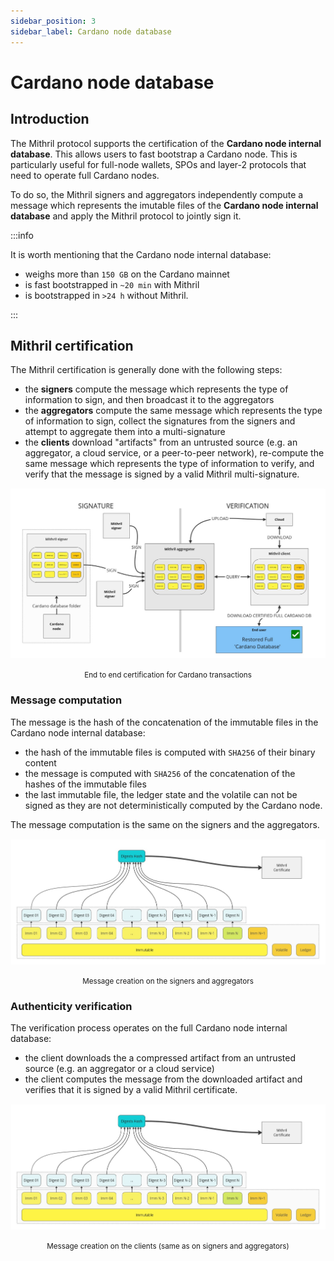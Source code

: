 ```yaml
---
sidebar_position: 3
sidebar_label: Cardano node database
---
```


# Cardano node database

## Introduction

The Mithril protocol supports the certification of the **Cardano node internal database**. This allows users to fast bootstrap a Cardano node.
This is particularly useful for full-node wallets, SPOs and layer-2 protocols that need to operate full Cardano nodes.

To do so, the Mithril signers and aggregators independently compute a message which represents the imutable files of the **Cardano node internal database** and apply the Mithril protocol to jointly sign it.

:::info

It is worth mentioning that the Cardano node internal database:

- weighs more than `150 GB` on the Cardano mainnet
- is fast bootstrapped in `~20 min` with Mithril
- is bootstrapped in `>24 h` without Mithril.

:::

## Mithril certification

The Mithril certification is generally done with the following steps:

- the **signers** compute the message which represents the type of information to sign, and then broadcast it to the aggregators
- the **aggregators** compute the same message which represents the type of information to sign, collect the signatures from the signers and attempt to aggregate them into a multi-signature
- the **clients** download "artifacts" from an untrusted source (e.g. an aggregator, a cloud service, or a peer-to-peer network), re-compute the same message which represents the type of information to verify, and verify that the message is signed by a valid Mithril multi-signature.

[![Design of the certification of the Cardano node internal database](./images/cardano-node-database/end-to-end-process.jpg)](./images/cardano-node-database/end-to-end-process.jpg)
<small><center>End to end certification for Cardano transactions</center></small>

### Message computation

The message is the hash of the concatenation of the immutable files in the Cardano node internal database:

- the hash of the immutable files is computed with `SHA256` of their binary content
- the message is computed with `SHA256` of the concatenation of the hashes of the immutable files
- the last immutable file, the ledger state and the volatile can not be signed as they are not deterministically computed by the Cardano node.

The message computation is the same on the signers and the aggregators.

[![Design of the certification of the Cardano node internal database](./images/cardano-node-database/message.jpg)](./images/cardano-node-database/message.jpg)
<small><center>Message creation on the signers and aggregators</center></small>

### Authenticity verification

The verification process operates on the full Cardano node internal database:

- the client downloads the a compressed artifact from an untrusted source (e.g. an aggregator or a cloud service)
- the client computes the message from the downloaded artifact and verifies that it is signed by a valid Mithril certificate.

[![Design of the certification of the Cardano node internal database](./images/cardano-node-database/message.jpg)](./images/cardano-node-database/message.jpg)
<small><center>Message creation on the clients (same as on signers and aggregators)</center></small>
